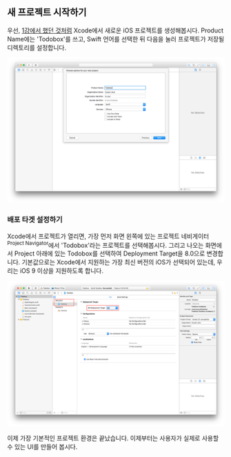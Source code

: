 ## 새 프로젝트 시작하기

우선, [1강에서 했던 것처럼](../Chapter-1/ios-project.html) Xcode에서 새로운 iOS 프로젝트를 생성해봅시다. Product Name에는 'Todobox'를 쓰고, Swift 언어를 선택한 뒤 다음을 눌러 프로젝트가 저장될 디렉토리를 설정합니다.

![new-project](../images/Chapter-4/new-project.png)

### 배포 타겟 설정하기

Xcode에서 프로젝트가 열리면, 가장 먼저 화면 왼쪽에 있는 프로젝트 네비게이터<sup>Project Navigator</sup>에서 'Todobox'라는 프로젝트를 선택해봅시다. 그리고 나오는 화면에서 Project 아래에 있는 Todobox를 선택하여 Deployment Target을 8.0으로 변경합니다. 기본값으로는 Xcode에서 지원하는 가장 최신 버전의 iOS가 선택되어 있는데, 우리는 iOS 9 이상을 지원하도록 합니다.

![deployment-target](../images/Chapter-4/deployment-target.png)

이제 가장 기본적인 프로젝트 환경은 끝났습니다. 이제부터는 사용자가 실제로 사용할 수 있는 UI를 만들어 봅시다.
